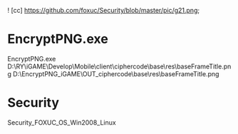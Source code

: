! [cc] https://github.com/foxuc/Security/blob/master/pic/g21.png;
    
# EncryptPNG.exe
EncryptPNG.exe D:\RY\iGAME\Develop\Mobile\client\ciphercode\base\res\baseFrameTitle.png D:\EncryptPNG_iGAME\OUT_ciphercode\base\res\baseFrameTitle.png


# Security
Security_FOXUC_OS_Win2008_Linux
